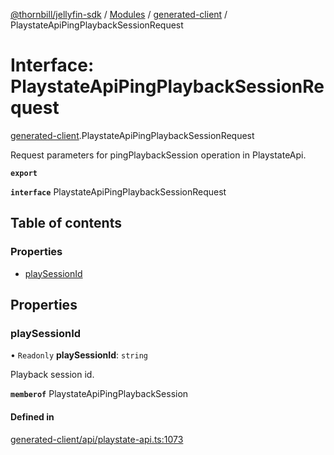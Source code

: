 [@thornbill/jellyfin-sdk](../README.md) / [Modules](../modules.md) / [generated-client](../modules/generated_client.md) / PlaystateApiPingPlaybackSessionRequest

# Interface: PlaystateApiPingPlaybackSessionRequest

[generated-client](../modules/generated_client.md).PlaystateApiPingPlaybackSessionRequest

Request parameters for pingPlaybackSession operation in PlaystateApi.

**`export`**

**`interface`** PlaystateApiPingPlaybackSessionRequest

## Table of contents

### Properties

- [playSessionId](generated_client.PlaystateApiPingPlaybackSessionRequest.md#playsessionid)

## Properties

### playSessionId

• `Readonly` **playSessionId**: `string`

Playback session id.

**`memberof`** PlaystateApiPingPlaybackSession

#### Defined in

[generated-client/api/playstate-api.ts:1073](https://github.com/jellyfin/jellyfin-sdk-typescript/blob/fa599ae/src/generated-client/api/playstate-api.ts#L1073)
